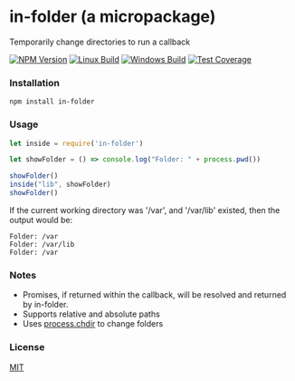 # in-folder (a micropackage)
Temporarily change directories to run a callback

  [![NPM Version][npm-image]][npm-url]
  [![Linux Build][travis-image]][travis-url]
  [![Windows Build][appveyor-image]][appveyor-url]
  [![Test Coverage][coveralls-image]][coveralls-url]
  

### Installation
```
npm install in-folder
```

### Usage

```javascript
let inside = require('in-folder')

let showFolder = () => console.log("Folder: " + process.pwd())

showFolder()
inside("lib", showFolder)
showFolder()

```

If the current working directory was '/var', and '/var/lib' existed, then the output would be:
```
Folder: /var
Folder: /var/lib
Folder: /var
```

### Notes
* Promises, if returned within the callback, will be resolved and returned by in-folder.
* Supports relative and absolute paths
* Uses [process.chdir](https://nodejs.org/api/process.html#process_process_chdir_directory) to change folders

### License

[MIT](LICENSE)

[npm-image]: https://img.shields.io/npm/v/in-folder.svg?label=stable
[npm-url]: https://npmjs.org/package/in-folder
[downloads-image]: https://img.shields.io/npm/dm/in-folder.svg
[downloads-url]: https://npmjs.org/package/in-folder
[travis-image]: https://img.shields.io/travis/mindlapse/in-folder/master.svg?label=linux
[travis-url]: https://travis-ci.org/mindlapse/in-folder
[appveyor-image]: https://img.shields.io/appveyor/ci/mindlapse/in-folder/master.svg?label=windows
[appveyor-url]: https://ci.appveyor.com/project/mindlapse/in-folder
[coveralls-image]: https://img.shields.io/coveralls/mindlapse/in-folder/master.svg
[coveralls-url]: https://coveralls.io/r/mindlapse/in-folder?branch=master
